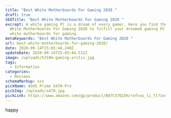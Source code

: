 ```yaml
---
title: "Best White Motherboards For Gaming 2020 "
draft: true
SEOTitle: "Best White Motherboards For Gaming 2020 "
excrept: A white gaming PC is a dream of every gamer. Here you find the top Best
  White Motherboards For Gaming 2020 to fulfill your dreamed gaming PC. Checkout
  white motherboards for gaming.
metaKeywords: "Best White Motherboards For Gaming 2020 "
url: best-white-motherboards-for-gaming-2020/
date: 2020-09-14T15:03:44.240Z
updateDate: 2020-09-14T15:03:44.531Z
image: /uploads/h310m-gaming-arctic.jpg
tags:
  - Information
categories:
  - Reviews
schemaMarkup: sss
pickName: ASUS Prime X470-Pro
pickImg: /uploads/x470.jpg
pickLink: https://www.amazon.com/gp/product/B07C57Q1XH/ref=as_li_tl?ie=UTF8&camp=1789&creative=9325&creativeASIN=B07C57Q1XH&linkCode=as2&tag=technikaya-20&linkId=2ba27802f1e3a0cce19596760fae09cb
---
```

happy